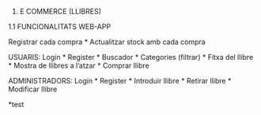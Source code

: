 1. E COMMERCE (LLIBRES)

  1.1 FUNCIONALITATS WEB-APP

  Registrar cada compra * Actualitzar stock amb cada compra

  USUARIS:
  Login * Register * Buscador * Categories (filtrar) * Fitxa del llibre * Mostra de llibres a l’atzar * Comprar llibre

  ADMINISTRADORS:
  Login * Register * Introduir llibre * Retirar llibre * Modificar llibre

*test
